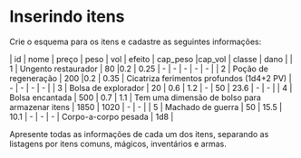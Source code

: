 # Inserindo itens

Crie o esquema para os itens e cadastre as seguintes informações:

| id | nome | preço | peso | vol | efeito | cap_peso |cap_vol | classe | dano |
| 1 | Ungento restaurador | 80 |0.2 | 0.25 | - | - | - | - | - |
| 2 | Poção de regeneração | 200 |0.2 | 0.35 | Cicatriza ferimentos profundos (1d4+2 PV) | - | - | - | - |
| 3	| Bolsa de explorador | 20 | 0.6 | 1.2 | - |  50 | 23.6 | - | - |
| 4	| Bolsa encantada | 500 | 0.7 | 1.1 | Tem uma dimensão de bolso para armazenar itens | 1850 | 1020 | - | - |
| 5	| Machado de guerra | 50 | 15.5 | 10.1 | - | - | - | Corpo-a-corpo pesada | 1d8 |

Apresente todas as informações de cada um dos itens, separando as listagens por itens comuns, mágicos, inventários e armas.